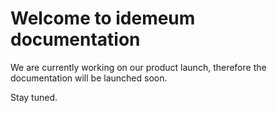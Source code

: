 # Welcome to idemeum documentation

We are currently working on our product launch, therefore the documentation will be launched soon.

Stay tuned.
